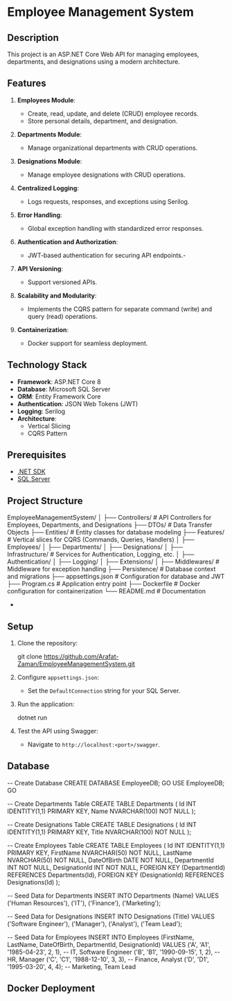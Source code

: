 ﻿
# Employee Management System

## Description
This project is an ASP.NET Core Web API for managing employees, departments, and designations using a modern architecture.

## Features

1. **Employees Module**:
   - Create, read, update, and delete (CRUD) employee records.
   - Store personal details, department, and designation.

2. **Departments Module**:
   - Manage organizational departments with CRUD operations.

3. **Designations Module**:
   - Manage employee designations with CRUD operations.

4. **Centralized Logging**:
   - Logs requests, responses, and exceptions using Serilog.

5. **Error Handling**:
   - Global exception handling with standardized error responses.

6. **Authentication and Authorization**:
   - JWT-based authentication for securing API endpoints.- 

7. **API Versioning**:
   - Support versioned APIs.

8. **Scalability and Modularity**:
   - Implements the CQRS pattern for separate command (write) and query (read) operations.

9. **Containerization**:
   - Docker support for seamless deployment.


## **Technology Stack**
- **Framework**: ASP.NET Core 8
- **Database**: Microsoft SQL Server
- **ORM**: Entity Framework Core
- **Authentication**: JSON Web Tokens (JWT)
- **Logging**: Serilog
- **Architecture**:
  - Vertical Slicing
  - CQRS Pattern



## Prerequisites
- [.NET SDK](https://dotnet.microsoft.com/download)
- [SQL Server](https://www.microsoft.com/en-us/sql-server/sql-server-downloads)




## **Project Structure**

EmployeeManagementSystem/
│
├── Controllers/                 # API Controllers for Employees, Departments, and Designations
├── DTOs/                        # Data Transfer Objects
├── Entities/                    # Entity classes for database modeling
├── Features/                    # Vertical slices for CQRS (Commands, Queries, Handlers)
│   ├── Employees/
│   ├── Departments/
│   ├── Designations/
│
├── Infrastructure/              # Services for Authentication, Logging, etc.
│   ├── Authentication/
│   ├── Logging/
│   ├── Extensions/
│
├── Middlewares/                 # Middleware for exception handling
├── Persistence/                 # Database context and migrations
├── appsettings.json             # Configuration for database and JWT
├── Program.cs                   # Application entry point
├── Dockerfile                   # Docker configuration for containerization
└── README.md                    # Documentation

- 



## Setup
1. Clone the repository:
   
   git clone https://github.com/Arafat-Zaman/EmployeeManagementSystem.git
   
2. Configure `appsettings.json`:
   - Set the `DefaultConnection` string for your SQL Server.
  

3. Run the application:
   
   dotnet run
   

4. Test the API using Swagger:
   - Navigate to `http://localhost:<port>/swagger`.




## Database 

-- Create Database
CREATE DATABASE EmployeeDB;
GO
USE EmployeeDB;
GO

-- Create Departments Table
CREATE TABLE Departments (
    Id INT IDENTITY(1,1) PRIMARY KEY,
    Name NVARCHAR(100) NOT NULL
);

-- Create Designations Table
CREATE TABLE Designations (
    Id INT IDENTITY(1,1) PRIMARY KEY,
    Title NVARCHAR(100) NOT NULL
);

-- Create Employees Table
CREATE TABLE Employees (
    Id INT IDENTITY(1,1) PRIMARY KEY,
    FirstName NVARCHAR(50) NOT NULL,
    LastName NVARCHAR(50) NOT NULL,
    DateOfBirth DATE NOT NULL,
    DepartmentId INT NOT NULL,
    DesignationId INT NOT NULL,
    FOREIGN KEY (DepartmentId) REFERENCES Departments(Id),
    FOREIGN KEY (DesignationId) REFERENCES Designations(Id)
);

-- Seed Data for Departments
INSERT INTO Departments (Name)
VALUES
('Human Resources'),
('IT'),
('Finance'),
('Marketing');

-- Seed Data for Designations
INSERT INTO Designations (Title)
VALUES
('Software Engineer'),
('Manager'),
('Analyst'),
('Team Lead');

-- Seed Data for Employees
INSERT INTO Employees (FirstName, LastName, DateOfBirth, DepartmentId, DesignationId)
VALUES
('A', 'A1', '1985-04-23', 2, 1), -- IT, Software Engineer
('B', 'B1', '1990-09-15', 1, 2), -- HR, Manager
('C', 'C1', '1988-12-10', 3, 3), -- Finance, Analyst
('D', 'D1', '1995-03-20', 4, 4); -- Marketing, Team Lead


## Docker Deployment

